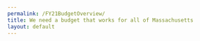 ```yaml
---
permalink: /FY21BudgetOverview/
title: We need a budget that works for all of Massachusetts
layout: default
---
```


<HubspotForm portalId="6201350" formId="ef8c12a0-97ad-4d55-8ebc-03610ebfd1f2" />
